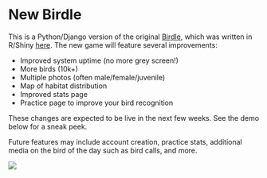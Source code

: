 # New Birdle

This is a Python/Django version of the original [Birdle](https://play-birdle.com), which was written in R/Shiny [here](https://github.com/mitchbeebe/birdle). The new game will feature several improvements:

- Improved system uptime (no more grey screen!)
- More birds (10k+)
- Multiple photos (often male/female/juvenile)
- Map of habitat distribution
- Improved stats page
- Practice page to improve your bird recognition

These changes are expected to be live in the next few weeks. See the demo below for a sneak peek.

Future features may include account creation, practice stats, additional media on the bird of the day such as bird calls, and more.

![](early_demo.gif)